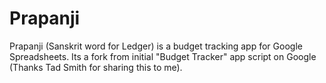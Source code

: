 # Prapanji
Prapanji (Sanskrit word for Ledger) is a budget tracking app for Google Spreadsheets. Its a fork from initial "Budget Tracker" app script on Google (Thanks Tad Smith for sharing this to me).
